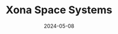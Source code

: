 ---  
layout: startup_page  
title: "Xona Space Systems"  
id: "xonaspace.com"  
permalink: "/xonaspacesystemsxonaspace.com05082024/"  
website: "https://www.xonaspace.com/"  
funding_round: "Series A"  
funding_amount: "$19M"  
investors: "Future Ventures, Seraphim Space, NGP Capital, Industrious Ventures, Murata Electronics, Space Capital, Aloniq"  
about: "Xona Space Systems is developing a network of small satellites to provide high-precision navigation services, aiming to surpass the limitations of GPS. Their PULSAR service offers significantly improved accuracy, availability, and security, crucial for the advancement of autonomous systems and critical infrastructure protection."  
markets: "Aerospace, Navigation, Positioning, Timing, Information Services, Software, Space Technology, Robotics and Drones, Artificial Intelligence & Machine Learning, Media and Information Services (B2B)"  
hq: "Burlingame, California, United States"  
founded_year: "2019"  
linkedin: "https://www.linkedin.com/company/xona-space-systems"  
twitter: "https://twitter.com/XonaSpace"  
instagram: ""  
facebook: ""  
crunchbase: "https://www.crunchbase.com/organization/xona-space-systems"  
pitchbook: "https://pitchbook.com/profiles/company/277526-71"  

date_display: "08-May-2024"  
date: "2024-05-08"

# SEO Optimization  
meta_title: "Xona Space Systems - Series A Funding ($19M)"  
meta_description: "Xona Space Systems, Xona Space Systems is developing a network of small satellites to provide high-precision navigation services, aiming to surpass the limitations of GPS..."  
meta_keywords: "Xona Space Systems, Aerospace, Navigation, Positioning, Timing, Information Services, Software, Space Technology, Robotics and Drones, Artificial Intelligence & Machine Learning, Media and Information Services (B2B), Series A funding"  
canonical_url: "https://startup.projectstartups.com/xonaspacesystemsxonaspace.com05082024/"  
---
